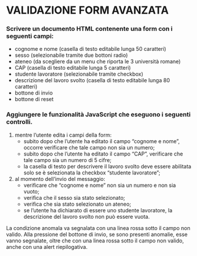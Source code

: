 # VALIDAZIONE FORM AVANZATA
### Scrivere un documento HTML contenente una form con i seguenti campi: 
* cognome e nome (casella di testo editabile lunga 50 caratteri) 
* sesso (selezionabile tramite due bottoni radio) 
* ateneo (da scegliere da un menu che riporta le 3 università romane) 
* CAP (casella di testo editabile lunga 5 caratteri) 
* studente lavoratore (selezionabile tramite checkbox) 
* descrizione del lavoro svolto (casella di testo editabile lunga 80 caratteri) 
* bottone di invio 
* bottone di reset 

### Aggiungere le funzionalità JavaScript che eseguono i seguenti controlli.
1. mentre l’utente edita i campi della form: 
   * subito dopo che l’utente ha editato il campo “cognome e nome”, occorre verificare che tale campo non sia un numero; 
   * subito dopo che l’utente ha editato il campo “CAP”, verificare che tale campo sia un numero di 5 cifre;
   * la casella di testo per descrivere il lavoro svolto deve essere abilitata solo se è selezionata la checkbox “studente lavoratore”;
2. al momento dell’invio del messaggio: 
   * verificare che “cognome e nome” non sia un numero e non sia vuoto; 
   * verifica che il sesso sia stato selezionato; 
   * verifica che sia stato selezionato un ateneo; 
   * se l’utente ha dichiarato di essere uno studente lavoratore, la descrizione del lavoro svolto non può essere vuota.

La condizione anomala va segnalata con una linea rossa sotto il campo non valido.
Alla pressione del bottone di invio, se sono presenti anomalie, esse vanno segnalate, oltre che con una linea rossa sotto il campo non valido, anche con una alert riepilogativa.
